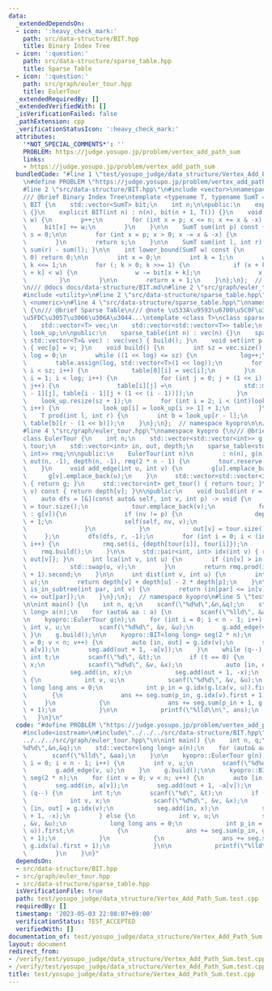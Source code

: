 ```yaml
---
data:
  _extendedDependsOn:
  - icon: ':heavy_check_mark:'
    path: src/data-structure/BIT.hpp
    title: Binary Index Tree
  - icon: ':question:'
    path: src/data-structure/sparse_table.hpp
    title: Sparse Table
  - icon: ':question:'
    path: src/graph/euler_tour.hpp
    title: EulerTour
  _extendedRequiredBy: []
  _extendedVerifiedWith: []
  _isVerificationFailed: false
  _pathExtension: cpp
  _verificationStatusIcon: ':heavy_check_mark:'
  attributes:
    '*NOT_SPECIAL_COMMENTS*': ''
    PROBLEM: https://judge.yosupo.jp/problem/vertex_add_path_sum
    links:
    - https://judge.yosupo.jp/problem/vertex_add_path_sum
  bundledCode: "#line 1 \"test/yosupo_judge/data_structure/Vertex_Add_Path_Sum.test.cpp\"\
    \n#define PROBLEM \"https://judge.yosupo.jp/problem/vertex_add_path_sum\"\n#include<iostream>\n\
    #line 2 \"src/data-structure/BIT.hpp\"\n#include <vector>\nnamespace kyopro {\n\
    /// @brief Binary Index Tree\ntemplate <typename T, typename SumT = T>\nclass\
    \ BIT {\n    std::vector<SumT> bit;\n    int n;\n\npublic:\n    explicit BIT()\
    \ {}\n    explicit BIT(int n) : n(n), bit(n + 1, T()) {}\n    void add(int p,T\
    \ w) {\n        p++;\n        for (int x = p; x <= n; x += x & -x) {\n       \
    \     bit[x] += w;\n        }\n    }\n\n    SumT sum(int p) const {\n        T\
    \ s = 0;\n\n        for (int x = p; x > 0; x -= x & -x) {\n            s += bit[x];\n\
    \        }\n        return s;\n    }\n\n    SumT sum(int l, int r) const { return\
    \ sum(r) - sum(l); }\n\n    int lower_bound(SumT w) const {\n        if (w <=\
    \ 0) return 0;\n\n        int x = 0;\n        int k = 1;\n        while (k < n)\
    \ k <<= 1;\n        for (; k > 0; k >>= 1) {\n            if (x + k <= n && bit[x\
    \ + k] < w) {\n                w -= bit[x + k];\n                x += k;\n   \
    \         }\n        }\n\n        return x + 1;\n    }\n};\n};  // namespace kyopro\n\
    \n/// @docs docs/data-structure/BIT.md\n#line 2 \"src/graph/euler_tour.hpp\"\n\
    #include <utility>\n#line 2 \"src/data-structure/sparse_table.hpp\"\n#include\
    \ <numeric>\n#line 4 \"src/data-structure/sparse_table.hpp\"\nnamespace kyopro\
    \ {\n/// @brief Sparse Table\n/// @note \u533A\u9593\u6700\u5C0F\u3057\u304B\u5BFE\
    \u5FDC\u3057\u3066\u306A\u3044...\ntemplate <class T>\nclass sparse_table {\n\
    \    std::vector<T> vec;\n    std::vector<std::vector<T>> table;\n    std::vector<int>\
    \ look_up;\n\npublic:\n    sparse_table(int n) : vec(n) {}\n    sparse_table(const\
    \ std::vector<T>& vec) : vec(vec) { build(); }\n    void set(int p, const T& v)\
    \ { vec[p] = v; }\n    void build() {\n        int sz = vec.size();\n        int\
    \ log = 0;\n        while ((1 << log) <= sz) {\n            log++;\n        }\n\
    \        table.assign(log, std::vector<T>(1 << log));\n        for (int i = 0;\
    \ i < sz; i++) {\n            table[0][i] = vec[i];\n        }\n        for (int\
    \ i = 1; i < log; i++) {\n            for (int j = 0; j + (1 << i) <= (1 << log);\
    \ j++) {\n                table[i][j] =\n                    std::min(table[i\
    \ - 1][j], table[i - 1][j + (1 << (i - 1))]);\n            }\n        }\n    \
    \    look_up.resize(sz + 1);\n        for (int i = 2; i < (int)look_up.size();\
    \ i++) {\n            look_up[i] = look_up[i >> 1] + 1;\n        }\n    }\n\n\
    \    T prod(int l, int r) {\n        int b = look_up[r - l];\n        return std::min(table[b][l],\
    \ table[b][r - (1 << b)]);\n    }\n};\n};  // namespace kyopro\n\n/// @docs docs/data-structure/sparse_table.md\n\
    #line 4 \"src/graph/euler_tour.hpp\"\nnamespace kyopro {\n/// @brief EulerTour\n\
    class EulerTour {\n    int n;\n    std::vector<std::vector<int>> g;\n    std::vector<int>\
    \ tour;\n    std::vector<int> in, out, depth;\n    sparse_table<std::pair<int,\
    \ int>> rmq;\n\npublic:\n    EulerTour(int n)\n        : n(n), g(n), in(n, -1),\
    \ out(n, -1), depth(n, -1), rmq(2 * n - 1) {\n        tour.reserve(2 * n - 1);\n\
    \    }\n     void add_edge(int u, int v) {\n        g[u].emplace_back(v);\n  \
    \      g[v].emplace_back(u);\n    }\n     std::vector<std::vector<int>> get_graph()\
    \ { return g; }\n     std::vector<int> get_tour() { return tour; }\n     int get_depth(int\
    \ v) const { return depth[v]; }\n\npublic:\n    void build(int r = 0) {\n    \
    \    auto dfs = [&](const auto& self, int v, int p) -> void {\n            in[v]\
    \ = tour.size();\n            tour.emplace_back(v);\n            for (auto nv\
    \ : g[v]){\n                if (nv != p) {\n                    depth[nv] = depth[v]\
    \ + 1;\n                    self(self, nv, v);\n                    tour.emplace_back(v);\n\
    \                }\n            }\n            out[v] = tour.size() - 1;\n   \
    \     };\n        dfs(dfs, r, -1);\n        for (int i = 0; i < (int)tour.size();\
    \ i++) {\n            rmq.set(i, {depth[tour[i]], tour[i]});\n        }\n    \
    \    rmq.build();\n    }\n\n     std::pair<int, int> idx(int v) { return {in[v],\
    \ out[v]}; }\n     int lca(int v, int u) {\n        if (in[v] > in[u] + 1) {\n\
    \            std::swap(u, v);\n        }\n        return rmq.prod(in[v], in[u]\
    \ + 1).second;\n    }\n\n     int dist(int v, int u) {\n        int p = lca(v,\
    \ u);\n        return depth[v] + depth[u] - 2 * depth[p];\n    }\n\n     bool\
    \ is_in_subtree(int par, int v) {\n        return (in[par] <= in[v] && out[v]\
    \ <= out[par]);\n    }\n};\n};  // namespace kyopro\n#line 5 \"test/yosupo_judge/data_structure/Vertex_Add_Path_Sum.test.cpp\"\
    \n\nint main() {\n    int n, q;\n    scanf(\"%d%d\",&n,&q);\n    std::vector<long\
    \ long> a(n);\n    for (auto& aa : a) {\n        scanf(\"%lld\", &aa);\n    }\n\
    \n    kyopro::EulerTour g(n);\n    for (int i = 0; i < n - 1; i++) {\n       \
    \ int v, u;\n        scanf(\"%d%d\", &v, &u);\n        g.add_edge(v, u);\n   \
    \ }\n    g.build();\n\n    kyopro::BIT<long long> seg(2 * n);\n    for (int v\
    \ = 0; v < n; v++) {\n        auto [in, out] = g.idx(v);\n        seg.add(in,\
    \ a[v]);\n        seg.add(out + 1, -a[v]);\n    }\n    while (q--) {\n       \
    \ int t;\n        scanf(\"%d\", &t);\n        if (t == 0) {\n            int v,\
    \ x;\n            scanf(\"%d%d\", &v, &x);\n            auto [in, out] = g.idx(v);\n\
    \            seg.add(in, x);\n            seg.add(out + 1, -x);\n        } else\
    \ {\n            int v, u;\n            scanf(\"%d%d\", &v, &u);\n           \
    \ long long ans = 0;\n            int p_in = g.idx(g.lca(v, u)).first;\n     \
    \       {\n                ans += seg.sum(p_in, g.idx(v).first + 1);\n       \
    \     }\n            {\n                ans += seg.sum(p_in + 1, g.idx(u).first\
    \ + 1);\n            }\n\n            printf(\"%lld\\n\", ans);\n        }\n \
    \   }\n}\n"
  code: "#define PROBLEM \"https://judge.yosupo.jp/problem/vertex_add_path_sum\"\n\
    #include<iostream>\n#include\"../../../src/data-structure/BIT.hpp\"\n#include\"\
    ../../../src/graph/euler_tour.hpp\"\n\nint main() {\n    int n, q;\n    scanf(\"\
    %d%d\",&n,&q);\n    std::vector<long long> a(n);\n    for (auto& aa : a) {\n \
    \       scanf(\"%lld\", &aa);\n    }\n\n    kyopro::EulerTour g(n);\n    for (int\
    \ i = 0; i < n - 1; i++) {\n        int v, u;\n        scanf(\"%d%d\", &v, &u);\n\
    \        g.add_edge(v, u);\n    }\n    g.build();\n\n    kyopro::BIT<long long>\
    \ seg(2 * n);\n    for (int v = 0; v < n; v++) {\n        auto [in, out] = g.idx(v);\n\
    \        seg.add(in, a[v]);\n        seg.add(out + 1, -a[v]);\n    }\n    while\
    \ (q--) {\n        int t;\n        scanf(\"%d\", &t);\n        if (t == 0) {\n\
    \            int v, x;\n            scanf(\"%d%d\", &v, &x);\n            auto\
    \ [in, out] = g.idx(v);\n            seg.add(in, x);\n            seg.add(out\
    \ + 1, -x);\n        } else {\n            int v, u;\n            scanf(\"%d%d\"\
    , &v, &u);\n            long long ans = 0;\n            int p_in = g.idx(g.lca(v,\
    \ u)).first;\n            {\n                ans += seg.sum(p_in, g.idx(v).first\
    \ + 1);\n            }\n            {\n                ans += seg.sum(p_in + 1,\
    \ g.idx(u).first + 1);\n            }\n\n            printf(\"%lld\\n\", ans);\n\
    \        }\n    }\n}"
  dependsOn:
  - src/data-structure/BIT.hpp
  - src/graph/euler_tour.hpp
  - src/data-structure/sparse_table.hpp
  isVerificationFile: true
  path: test/yosupo_judge/data_structure/Vertex_Add_Path_Sum.test.cpp
  requiredBy: []
  timestamp: '2023-05-03 22:08:07+09:00'
  verificationStatus: TEST_ACCEPTED
  verifiedWith: []
documentation_of: test/yosupo_judge/data_structure/Vertex_Add_Path_Sum.test.cpp
layout: document
redirect_from:
- /verify/test/yosupo_judge/data_structure/Vertex_Add_Path_Sum.test.cpp
- /verify/test/yosupo_judge/data_structure/Vertex_Add_Path_Sum.test.cpp.html
title: test/yosupo_judge/data_structure/Vertex_Add_Path_Sum.test.cpp
---
```

